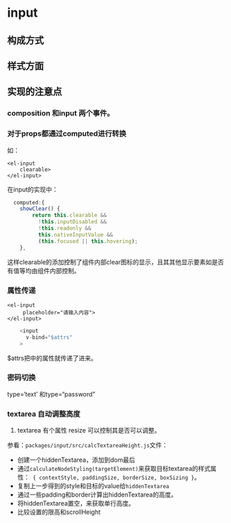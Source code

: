 # input

## 构成方式









## 样式方面





## 实现的注意点

### composition 和input 两个事件。

### 对于props都通过computed进行转换

如：

```
<el-input
    clearable>
</el-input>
```

在input的实现中：

```js
  computed:{
    showClear() {
        return this.clearable &&
          !this.inputDisabled &&
          !this.readonly &&
          this.nativeInputValue &&
          (this.focused || this.hovering);
    },
```

这样clearable的添加控制了组件内部clear图标的显示，且其其他显示要素如是否有值等均由组件内部控制。





### 属性传递

```vue
<el-input
     placeholder="请输入内容">
</el-input>
```

```js
    <input
      v-bind="$attrs"
    >
```

$attrs把<el-input>中的属性就传递了进来。





### 密码切换

type=‘text’  和type=“password”



### textarea 自动调整高度

1. textarea 有个属性 resize 可以控制其是否可以调整。

参看：`packages/input/src/calcTextareaHeight.js`文件：

* 创建一个hiddenTextarea，添加到dom最后
* 通过`calculateNodeStyling(targetElement)`来获取目标textarea的样式属性：` { contextStyle, paddingSize, borderSize, boxSizing }`。
* 复制上一步得到的style和目标的value给`hiddenTextarea`
* 通过一些padding和border计算出hiddenTextarea的高度。
* 将hiddenTextarea置空，来获取单行高度。
* 比较设置的限高和scrollHeight


